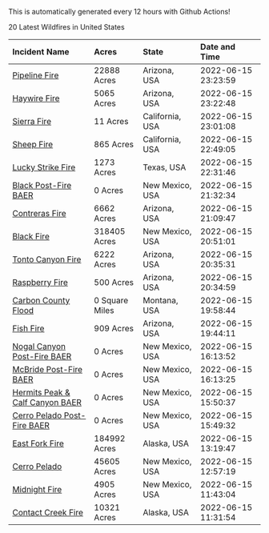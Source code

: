 This is automatically generated every 12 hours with Github Actions!

20 Latest Wildfires in United States

 | Incident Name | Acres | State | Date and Time |
|:---|:---|:---|:---|
| [Pipeline Fire](https://inciweb.nwcg.gov/incident/8152/) | 22888 Acres | Arizona, USA | 2022-06-15 23:23:59 |
| [Haywire Fire](https://inciweb.nwcg.gov/incident/8155/) | 5065 Acres | Arizona, USA | 2022-06-15 23:22:48 |
| [Sierra Fire](https://inciweb.nwcg.gov/incident/8164/) | 11 Acres | California, USA | 2022-06-15 23:01:08 |
| [Sheep Fire](https://inciweb.nwcg.gov/incident/8151/) | 865 Acres | California, USA | 2022-06-15 22:49:05 |
| [Lucky Strike Fire](https://inciweb.nwcg.gov/incident/8163/) | 1273 Acres | Texas, USA | 2022-06-15 22:31:46 |
| [Black Post-Fire BAER](https://inciweb.nwcg.gov/incident/8144/) | 0 Acres | New Mexico, USA | 2022-06-15 21:32:34 |
| [Contreras Fire ](https://inciweb.nwcg.gov/incident/8154/) | 6662 Acres | Arizona, USA | 2022-06-15 21:09:47 |
| [Black Fire](https://inciweb.nwcg.gov/incident/8103/) | 318405 Acres | New Mexico, USA | 2022-06-15 20:51:01 |
| [Tonto Canyon Fire](https://inciweb.nwcg.gov/incident/8158/) | 6222 Acres | Arizona, USA | 2022-06-15 20:35:31 |
| [Raspberry Fire](https://inciweb.nwcg.gov/incident/8162/) | 500 Acres | Arizona, USA | 2022-06-15 20:34:59 |
| [Carbon County Flood](https://inciweb.nwcg.gov/incident/8161/) | 0 Square Miles | Montana, USA | 2022-06-15 19:58:44 |
| [Fish Fire](https://inciweb.nwcg.gov/incident/8160/) | 909 Acres | Arizona, USA | 2022-06-15 19:44:11 |
| [Nogal Canyon Post-Fire BAER](https://inciweb.nwcg.gov/incident/8072/) | 0 Acres | New Mexico, USA | 2022-06-15 16:13:52 |
| [McBride Post-Fire BAER](https://inciweb.nwcg.gov/incident/8080/) | 0 Acres | New Mexico, USA | 2022-06-15 16:13:25 |
| [Hermits Peak & Calf Canyon BAER](https://inciweb.nwcg.gov/incident/8104/) | 0 Acres | New Mexico, USA | 2022-06-15 15:50:37 |
| [Cerro Pelado Post-Fire BAER](https://inciweb.nwcg.gov/incident/8118/) | 0 Acres | New Mexico, USA | 2022-06-15 15:49:32 |
| [East Fork Fire ](https://inciweb.nwcg.gov/incident/8148/) | 184992 Acres | Alaska, USA | 2022-06-15 13:19:47 |
| [Cerro Pelado](https://inciweb.nwcg.gov/incident/8075/) | 45605 Acres | New Mexico, USA | 2022-06-15 12:57:19 |
| [Midnight Fire](https://inciweb.nwcg.gov/incident/8147/) | 4905 Acres | New Mexico, USA | 2022-06-15 11:43:04 |
| [Contact Creek Fire](https://inciweb.nwcg.gov/incident/8131/) | 10321 Acres | Alaska, USA | 2022-06-15 11:31:54 |
